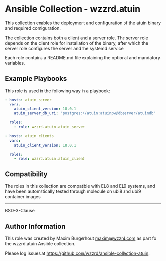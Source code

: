 # Ansible Collection - wzzrd.atuin

This collection enables the deployment and configuration of the atuin binary and required configuration.

The collection contains both a client and a server role. The server role depends on the client role for installation of the binary, after which the server role configures the server and the systemd service.

Each role contains a README.md file explaining the optional and mandatory variables.

Example Playbooks
-----------------

This role is used in the following way in a playbook:

```yaml
- hosts: atuin_server
  vars:
    atuin_client_version: 18.0.1
    atuin_server_db_uri: "postgres://atuin:atuinpw@dbserver/atuindb"

  roles:
    - role: wzzrd.atuin.atuin_server

- hosts: atuin_clients
  vars:
    atuin_client_version: 18.0.1

  roles:
    - role: wzzrd.atuin.atuin_client
```

Compatibility
-------------

The roles in this collection are compatible with EL8 and EL9 systems, and have been automatically tested through molecule on ubi8 and ubi9 container images.

-------

BSD-3-Clause

Author Information
------------------

This role was created by Maxim Burgerhout <maxim@wzzrd.com> as part fo the wzzrd.atuin Ansible collection.

Please log issues at https://github.com/wzzrd/ansible-collection-atuin.
